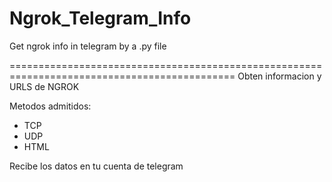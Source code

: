 # Ngrok_Telegram_Info
Get ngrok info in telegram by a .py file


=============================================================================================
Obten informacion y URLS de NGROK

Metodos admitidos:
- TCP
- UDP
- HTML

Recibe los datos en tu cuenta de telegram
